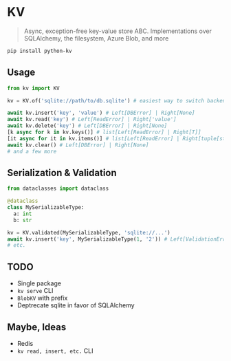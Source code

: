 # KV

> Async, exception-free key-value store ABC. Implementations over SQLAlchemy, the filesystem, Azure Blob, and more

```bash
pip install python-kv
```

## Usage

```python
from kv import KV

kv = KV.of('sqlite://path/to/db.sqlite') # easiest way to switch backends: connection strings

await kv.insert('key', 'value') # Left[DBError] | Right[None]
await kv.read('key') # Left[ReadError] | Right['value']
await kv.delete('key') # Left[DBError] | Right[None]
[k async for k in kv.keys()] # list[Left[ReadError] | Right[T]]
[it async for it in kv.items()] # list[Left[ReadError] | Right[tuple[str, T]]]
await kv.clear() # Left[DBError] | Right[None]
# and a few more
```

## Serialization & Validation
  
```python
from dataclasses import dataclass

@dataclass
class MySerializableType:
  a: int
  b: str

kv = KV.validated(MySerializableType, 'sqlite://...')
await kv.insert('key', MySerializableType(1, '2')) # Left[ValidationError] | Right[None]
# etc.
```

## TODO
- Single package
- `kv serve` CLI
- `BlobKV` with prefix
- Deptrecate sqlite in favor of SQLAlchemy

## Maybe, Ideas
- Redis
- `kv read, insert, etc.` CLI